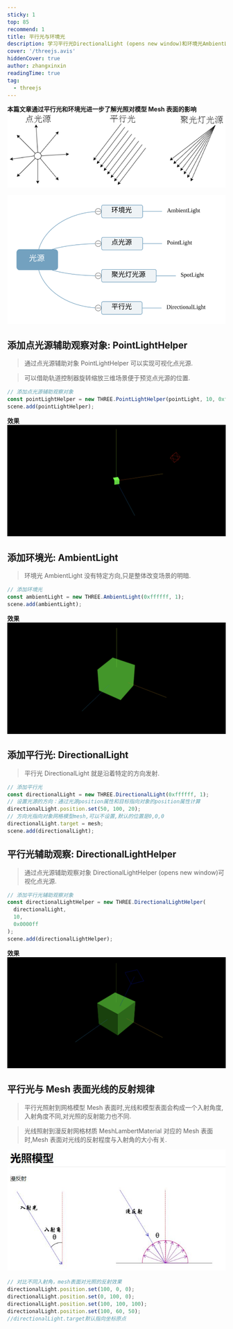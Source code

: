 ```yaml
---
sticky: 1
top: 85
recommend: 1
title: 平行光与环境光
description: 学习平行光DirectionalLight (opens new window)和环境光AmbientLight (opens new window)进一步了解光照对应模型Mesh表面的影响
cover: '/threejs.avis'
hiddenCover: true
author: zhangxinxin
readingTime: true
tag:
  - threejs
---
```


**本篇文章通过平行光和环境光进一步了解光照对模型 Mesh 表面的影响**
![](../public/threejs/光源示意图.png)

![](../public/threejs/光源.svg)

## 添加点光源辅助观察对象: PointLightHelper

> 通过点光源辅助对象 PointLightHelper 可以实现可视化点光源.

> 可以借助轨道控制器旋转缩放三维场景便于预览点光源的位置.

```js
// 添加点光源辅助观察对象
const pointLightHelper = new THREE.PointLightHelper(pointLight, 10, 0xff0000);
scene.add(pointLightHelper);
```

**效果**
![](../public/threejs/添加点光源辅助对象.png)

## 添加环境光: AmbientLight

> 环境光 AmbientLight 没有特定方向,只是整体改变场景的明暗.

```js
// 添加环境光
const ambientLight = new THREE.AmbientLight(0xffffff, 1);
scene.add(ambientLight);
```

**效果**
![](../public/threejs/添加环境光.png)

## 添加平行光: DirectionalLight

> 平行光 DirectionalLight 就是沿着特定的方向发射.

```js
// 添加平行光
const directionalLight = new THREE.DirectionalLight(0xffffff, 1);
// 设置光源的方向：通过光源position属性和目标指向对象的position属性计算
directionalLight.position.set(50, 100, 20);
// 方向光指向对象网格模型mesh,可以不设置,默认的位置是0,0,0
directionalLight.target = mesh;
scene.add(directionalLight);
```

## 平行光辅助观察: DirectionalLightHelper

> 通过点光源辅助观察对象 DirectionalLightHelper (opens new window)可视化点光源.

```js
// 添加平行光辅助观察对象
const directionalLightHelper = new THREE.DirectionalLightHelper(
  directionalLight,
  10,
  0x0000ff
);
scene.add(directionalLightHelper);
```

**效果**
![](../public/threejs/添加平行光观察对象.png)

## 平行光与 Mesh 表面光线的反射规律

> 平行光照射到网格模型 Mesh 表面时,光线和模型表面会构成一个入射角度,入射角度不同,对光照的反射能力也不同.

> 光线照射到漫反射网格材质 MeshLambertMaterial 对应的 Mesh 表面时,Mesh 表面对光线的反射程度与入射角的大小有关.

![](../public/threejs/漫反射.jpeg)

```js
// 对比不同入射角，mesh表面对光照的反射效果
directionalLight.position.set(100, 0, 0);
directionalLight.position.set(0, 100, 0);
directionalLight.position.set(100, 100, 100);
directionalLight.position.set(100, 60, 50);
//directionalLight.target默认指向坐标原点
```
